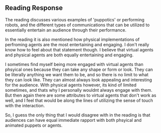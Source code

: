 ## Reading Response


The reading discusses various examples of 'puppotics' or performing robots, and the different types of communications that can be utilized to essentially entertain an audience through their performance.

In the reading it is also mentioned how physical implementations of perfroming agents are the most entertaining and engaging. I don't really know how to feel about that statement though. I believe that virtual agents and physical agents are both equally entertaining and engaging. 

I sometimes find myself being more engaged with virtual agents than phsyical ones because they can take any shape or form or look. They can be literally anything we want them to be, and so there is no limit to what they can look like. They can almost always look appealing and interesting for the audience. With physical agents however, its kind of limited sometimes, and thats why I personally wouldnt always engage with them. But then again there are some attributes to virtual agents that don't work as well, and I feel that would be along the lines of utilizing the sense of touch with the interaction.

So, I guess the only thing that I would disagree with in the reading is that audiences can have equal immediate rapport with both phsyical and animated puppets or agents.
